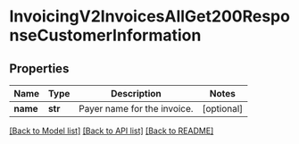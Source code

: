 # InvoicingV2InvoicesAllGet200ResponseCustomerInformation

## Properties
Name | Type | Description | Notes
------------ | ------------- | ------------- | -------------
**name** | **str** | Payer name for the invoice. | [optional] 

[[Back to Model list]](../README.md#documentation-for-models) [[Back to API list]](../README.md#documentation-for-api-endpoints) [[Back to README]](../README.md)


